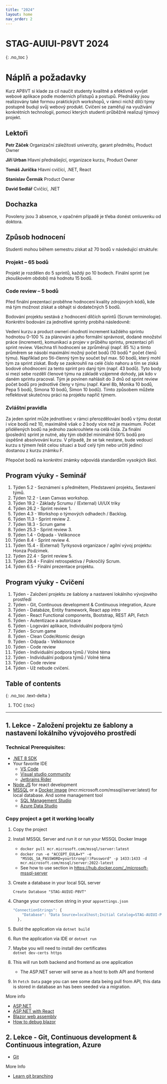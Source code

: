 ```yaml
---
title: "2024"
layout: home
nav_order: 2
---
```


# STAG-AUIUI-P8VT 2024
{: .no_toc }

# Náplň a požadavky
Kurz AP8VT si klade za cíl naučit studenty kvalitně a efektivně vyvíjet webové aplikace podle moderních přístupů a postupů. Přednášky jsou realizovány také formou praktických workshopů, v rámci nichž dílčí týmy postupně budují svůj webový produkt. Cvičení se zaměřují na využívání konkrétních technologií, pomocí kterých studenti průběžně realizují týmový projekt.

## Lektoři

**Petr Záček**
Organizační záležitosti univerzity, garant předmětu, Product Owner

**Jiří Urban**
Hlavní přednášející, organizace kurzu, Product Owner

**Tomáš Juríčka**
Hlavní cvičící, .NET, React

**Stanislav Čermák**
Product Owner

**David Sedlář**
Cvičící, .NET


## Dochazka
Povoleny jsou 3 absence, v opačném případě je třeba donést omluvenku od doktora.

## Způsob hodnocení
Studenti mohou během semestru získat až 70 bodů v následující struktuře:

### Projekt – 65 bodů
Projekt je rozdělen do 5 sprintů, každý po 10 bodech.
Finální sprint (ve zkouškovém období) má hodnotu 15 bodů.

### Code review – 5 bodů
Před finální prezentací proběhne hodnocení kvality zdrojových kódů, kde má tým možnost získat a obhajit si dodatečných 5 bodů.

Bodování projektu sestává z hodnocení dílčích sprintů (Scrum terminologie). Konkrétní bodování za jednotlivé sprinty probíhá následovně:

Vedení kurzu a product owneri ohodnotí increment každého sprintu hodnotou 0-100 % za plánování a jeho formální správnost, dodané množství práce (increment), komunikaci a projev v průběhu sprintu, prezentaci při sprint review.
Všechna tři hodnocení se zprůměrují (např. 85 %) a tímto průměrem se násobí maximální možný počet bodů (10 bodů * počet členů týmu). Například pro 5ti-členný tým by součet byl max. 50 bodů, který mohl tým za sprint získat. Body se zaokrouhlí na celé číslo nahoru a tím se získá bodové ohodnocení za tento sprint pro daný tým (např. 43 bodů).
Tyto body si mezi sebe rozdělí členové týmu na základě vzájemné dohody, jak kdo v daném sprintu pracoval. Tým je povinen nahlásit do 3 dnů od sprint review počet bodů pro jednotlivé členy v týmu (např. Karel 8b, Monika 10 bodů, Pepa 5 bodů, Simona 10 bodů, Šimon 10 bodů). Tímto způsobem můžete reflektovat skutečnou práci na projektu napříč týmem.

### Zvláštní pravidla
Za jeden sprint může jednotlivec v rámci přerozdělování bodů v týmu dostat i více bodů než 10, maximálně však o 2 body více než je maximum.
Počet přidělených bodů na jednoho zaokrouhlete na celá čísla.
Za finální (poslední) sprint je nutné, aby tým obdržel minimálně 50% bodů pro úspěšné absolvování kurzu. V případě, že se tak nestane, bude vedoucí kurzu s týmem řešit celou situaci a buď celý tým nebo určití jedinci dostanou z kurzu známku F.

Přepočet bodů na konkrétní známky odpovídá standardům vysokých škol.

## Program výuky - Seminář
1. Týden 5.2 - Seznámení s předmětem, Představení projektu, Sestavení týmů.
2. Týden 12.2 - Lean Canvas workshop.
3. Týden 19.2 - Základy Scrumu / (External) UI/UX triky 
4. Týden 26.2 - Sprint review 1.
5. Týden 4.3 - Workshop o týmových odhadech / Backlog.
6. Týden 11.3 - Sprint review 2.
7. Týden 18.3 - Scrum game
8. Týden 25.3 - Sprint review 3.
9. Týden 1.4 - Odpada - Velikonoce
10. Týden 8.4 - Sprint review 4.
11. Týden 15.4 - (External) Tyrkysová organizace / agilní vývoj projektu: Honza Podzimek. 
12. Týden 22.4 - Sprint review 5.
13. Týden 29.4 - Finální retrospektiva / Pokročilý Scrum.
14. Týden 6.5 - Finální prezentace projektu.

## Program výuky - Cvičení
1. Týden - Založení projektu ze šablony a nastavení lokálního vývojového prostředí
2. Týden - Git, Continuous development & Continuous integration, Azure
3. Týden - Databáze, Entity framework, React app intro
4. Týden - React Functional components, Bootstrap, REST API, Fetch
5. Týden - Autentizace a autorizace
6. Týden - Logování aplikace, Individuální podpora týmů 
7. Týden - Scrum game
8. Týden - Clean Code/Atomic design
9. Týden - Odpada - Velkkonoce
10. Týden - Code review
11. Týden - Individuální podpora týmů / Volné téma
12. Týden - Individuální podpora týmů / Volné téma
13. Týden - Code review
14. Týden - Už nebude cvičení.

## Table of contents
{: .no_toc .text-delta }

1. TOC
{:toc}

---

## 1. Lekce - Založení projektu ze šablony a nastavení lokálního vývojového prostředí

### Technical Prerequisites:

- [.NET 8 SDK](https://dotnet.microsoft.com/en-us/download/dotnet/8.0)
- Your favorite IDE
    - [VS Code](https://code.visualstudio.com/)
    - [Visual studio community](https://visualstudio.microsoft.com/cs/vs/community/)
    - [Jetbrains Rider](https://www.jetbrains.com/rider/)
- [Node JS](https://nodejs.org/en/) for react development
- [MSSQL](https://www.google.com/url?sa=t&rct=j&q=&esrc=s&source=web&cd=&ved=2ahUKEwjUwczW8bmDAxU11gIHHZcPB90QFnoECBIQAQ&url=https%3A%2F%2Fwww.microsoft.com%2Fen-us%2Fsql-server%2Fsql-server-downloads&usg=AOvVaw0d74lgRcnfX6ZThGwL_ED6&opi=89978449) or a [Docker image](https://hub.docker.com/_/microsoft-mssql-server) (mcr.microsoft.com/mssql/server:latest) for local database. And some management tool
  - [SQL Management Studio](https://learn.microsoft.com/en-us/sql/ssms/download-sql-server-management-studio-ssms?view=sql-server-ver16)
  - [Azure Data Studio](https://azure.microsoft.com/en-us/products/data-studio)

### Copy project a get it working locally

1. Copy the project

2. Install MSSQL Server and run it or run your MSSQL Docker Image
    - `docker pull mcr.microsoft.com/mssql/server:latest`
    - `docker run -e "ACCEPT_EULA=Y" -e "MSSQL_SA_PASSWORD=yourStrong(!)Password" -p 1433:1433 -d mcr.microsoft.com/mssql/server:2022-latest`
    - See how to use section in https://hub.docker.com/_/microsoft-mssql-server

3. Create a database in your local SQL server

    `Create Database "STAG-AUIUI-P8VT"`

4. Change your connection string in your `appsettings.json` 

    ```js 
    "ConnectionStrings": {
        "Database": "Data Source=localhost;Initial Catalog=STAG-AUIUI-P8VT;Integrated Security=false;User ID=sa;Password=yourStrong(!)Password;TrustServerCertificate=true"
      },
    ```

5. Build the application via `dotnet build`

6. Run the application via IDE or `dotnet run`

7. Maybe you will need to install dev certificates  
   `dotnet dev-certs https `

8. This will run both backend and frontend as one application
    - The ASP.NET server will serve as a host to both API and frontend
  
9. In `Fetch Data` page you can see some data being pull from API, this data is stored in database an has been seeded via a migration.


More info

- [ASP.NET](https://dotnet.microsoft.com/en-us/apps/aspnet)
- [ASP.NET with React](https://learn.microsoft.com/cs-cz/aspnet/core/client-side/spa/react?view=aspnetcore-7.0&tabs=visual-studio)
- [Blazor web assembly](https://learn.microsoft.com/cs-cz/aspnet/core/client-side/spa/react?view=aspnetcore-7.0&tabs=visual-studio)
- [How to debug blazor](https://learn.microsoft.com/en-us/aspnet/core/blazor/debug)

## 2. Lekce - Git, Continuous development & Continuous integration, Azure

- [Git](https://git-scm.com/downloads)


More Info 
- [Learn git branching](https://learngitbranching.js.org/)